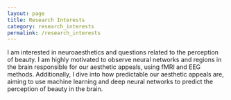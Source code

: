```yaml
---
layout: page
title: Research Interests
category: research_interests
permalink: /research_interests
---
```



I am interested in neuroaesthetics and questions related to the perception of beauty. I am highly motivated to observe neural networks and regions in the brain responsible for our aesthetic appeals, using fMRI and EEG methods. Additionally, I dive into how predictable our aesthetic appeals are, aiming to use machine learning and deep neural networks to predict the perception of beauty in the brain.
